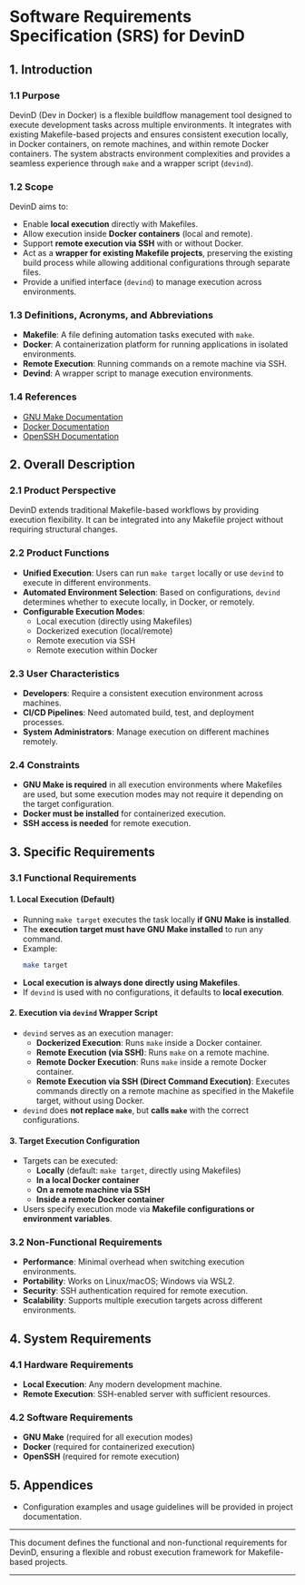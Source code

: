 # Software Requirements Specification (SRS) for DevinD

## 1. Introduction

### 1.1 Purpose
DevinD (Dev in Docker) is a flexible buildflow management tool designed to execute development tasks across multiple environments. It integrates with existing Makefile-based projects and ensures consistent execution locally, in Docker containers, on remote machines, and within remote Docker containers. The system abstracts environment complexities and provides a seamless experience through `make` and a wrapper script (`devind`).

### 1.2 Scope
DevinD aims to:
- Enable **local execution** directly with Makefiles.
- Allow execution inside **Docker containers** (local and remote).
- Support **remote execution via SSH** with or without Docker.
- Act as a **wrapper for existing Makefile projects**, preserving the existing build process while allowing additional configurations through separate files.
- Provide a unified interface (`devind`) to manage execution across environments.

### 1.3 Definitions, Acronyms, and Abbreviations
- **Makefile**: A file defining automation tasks executed with `make`.
- **Docker**: A containerization platform for running applications in isolated environments.
- **Remote Execution**: Running commands on a remote machine via SSH.
- **Devind**: A wrapper script to manage execution environments.

### 1.4 References
- [GNU Make Documentation](https://www.gnu.org/software/make/manual/make.html)
- [Docker Documentation](https://docs.docker.com/)
- [OpenSSH Documentation](https://www.openssh.com/manual.html)


## 2. Overall Description

### 2.1 Product Perspective
DevinD extends traditional Makefile-based workflows by providing execution flexibility. It can be integrated into any Makefile project without requiring structural changes.

### 2.2 Product Functions
- **Unified Execution**: Users can run `make target` locally or use `devind` to execute in different environments.
- **Automated Environment Selection**: Based on configurations, `devind` determines whether to execute locally, in Docker, or remotely.
- **Configurable Execution Modes**:
  - Local execution (directly using Makefiles)
  - Dockerized execution (local/remote)
  - Remote execution via SSH
  - Remote execution within Docker

### 2.3 User Characteristics
- **Developers**: Require a consistent execution environment across machines.
- **CI/CD Pipelines**: Need automated build, test, and deployment processes.
- **System Administrators**: Manage execution on different machines remotely.

### 2.4 Constraints
- **GNU Make is required** in all execution environments where Makefiles are used, but some execution modes may not require it depending on the target configuration.
- **Docker must be installed** for containerized execution.
- **SSH access is needed** for remote execution.


## 3. Specific Requirements

### 3.1 Functional Requirements

#### **1. Local Execution (Default)**
- Running `make target` executes the task locally **if GNU Make is installed**.
- The **execution target must have GNU Make installed** to run any command.
- Example:
  ```bash
  make target
  ```
- **Local execution is always done directly using Makefiles**.
- If `devind` is used with no configurations, it defaults to **local execution**.

#### **2. Execution via `devind` Wrapper Script**
- `devind` serves as an execution manager:
  - **Dockerized Execution**: Runs `make` inside a Docker container.
  - **Remote Execution (via SSH)**: Runs `make` on a remote machine.
  - **Remote Docker Execution**: Runs `make` inside a remote Docker container.
  - **Remote Execution via SSH (Direct Command Execution)**: Executes commands directly on a remote machine as specified in the Makefile target, without using Docker.
- `devind` does **not replace `make`**, but **calls `make`** with the correct configurations.

#### **3. Target Execution Configuration**
- Targets can be executed:
  - **Locally** (default: `make target`, directly using Makefiles)
  - **In a local Docker container**
  - **On a remote machine via SSH**
  - **Inside a remote Docker container**
- Users specify execution mode via **Makefile configurations or environment variables**.

### 3.2 Non-Functional Requirements
- **Performance**: Minimal overhead when switching execution environments.
- **Portability**: Works on Linux/macOS; Windows via WSL2.
- **Security**: SSH authentication required for remote execution.
- **Scalability**: Supports multiple execution targets across different environments.


## 4. System Requirements

### 4.1 Hardware Requirements
- **Local Execution**: Any modern development machine.
- **Remote Execution**: SSH-enabled server with sufficient resources.

### 4.2 Software Requirements
- **GNU Make** (required for all execution modes)
- **Docker** (required for containerized execution)
- **OpenSSH** (required for remote execution)


## 5. Appendices
- Configuration examples and usage guidelines will be provided in project documentation.

---

This document defines the functional and non-functional requirements for DevinD, ensuring a flexible and robust execution framework for Makefile-based projects.

---